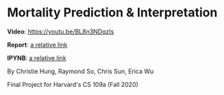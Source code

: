 # Mortality Prediction & Interpretation

**Video**: https://youtu.be/BL8n3NDqzIs

**Report**: [a relative link](final_report.pdf)

**IPYNB**: [a relative link](final_code.pdf)

By Christie Hung, Raymond So, Chris Sun, Erica Wu

Final Project for Harvard's CS 109a (Fall 2020) 



